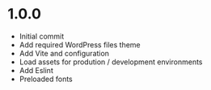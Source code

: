 # 1.0.0
- Initial commit
- Add required WordPress files theme
- Add Vite and configuration
- Load assets for prodution / development environments
- Add Eslint
- Preloaded fonts
